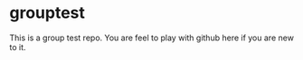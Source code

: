 # grouptest
This is a group test repo. You are feel to play with github here if you are new to it. 
